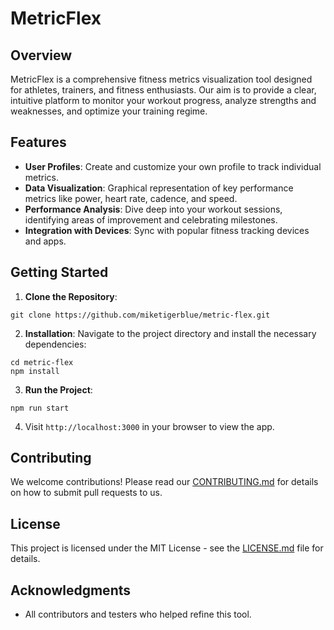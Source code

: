 # MetricFlex

## Overview

MetricFlex is a comprehensive fitness metrics visualization tool designed for athletes, trainers, and fitness enthusiasts. Our aim is to provide a clear, intuitive platform to monitor your workout progress, analyze strengths and weaknesses, and optimize your training regime.

## Features

- **User Profiles**: Create and customize your own profile to track individual metrics.
- **Data Visualization**: Graphical representation of key performance metrics like power, heart rate, cadence, and speed.
- **Performance Analysis**: Dive deep into your workout sessions, identifying areas of improvement and celebrating milestones.
- **Integration with Devices**: Sync with popular fitness tracking devices and apps.

## Getting Started

1. **Clone the Repository**:

```
git clone https://github.com/miketigerblue/metric-flex.git
```

2. **Installation**:
   Navigate to the project directory and install the necessary dependencies:

```
cd metric-flex
npm install
```

3. **Run the Project**:

```
npm run start
```

4. Visit `http://localhost:3000` in your browser to view the app.

## Contributing

We welcome contributions! Please read our [CONTRIBUTING.md](link_to_contributing.md) for details on how to submit pull requests to us.

## License

This project is licensed under the MIT License - see the [LICENSE.md](link_to_license.md) file for details.

## Acknowledgments

- All contributors and testers who helped refine this tool.
